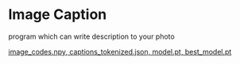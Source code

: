 # Image Caption
program which can write description to your photo

[image_codes.npy, captions_tokenized.json, model.pt, best_model.pt](https://www.google.com)
